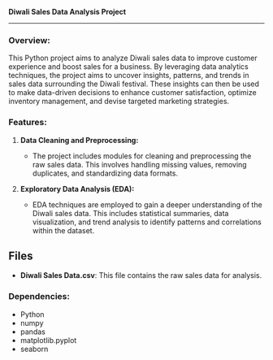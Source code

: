 **Diwali Sales Data Analysis Project**

---

### Overview:

This Python project aims to analyze Diwali sales data to improve customer experience and boost sales for a business. By leveraging data analytics techniques, the project aims to uncover insights, patterns, and trends in sales data surrounding the Diwali festival. These insights can then be used to make data-driven decisions to enhance customer satisfaction, optimize inventory management, and devise targeted marketing strategies.

### Features:

1. **Data Cleaning and Preprocessing:**
   - The project includes modules for cleaning and preprocessing the raw sales data. This involves handling missing values, removing duplicates, and standardizing data formats.

2. **Exploratory Data Analysis (EDA):**
   - EDA techniques are employed to gain a deeper understanding of the Diwali sales data. This includes statistical summaries, data visualization, and trend analysis to identify patterns and correlations within the dataset.

## Files

- **Diwali Sales Data.csv**: This file contains the raw sales data for analysis.


### Dependencies:

- Python
- numpy
- pandas
- matplotlib.pyplot
- seaborn

